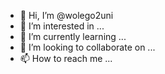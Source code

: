 - 👋 Hi, I’m @wolego2uni
- 👀 I’m interested in ...
- 🌱 I’m currently learning ...
- 💞️ I’m looking to collaborate on ...
- 📫 How to reach me ...

<!---
wolego2uni/wolego2uni is a ✨ special ✨ repository because its `README.md` (this file) appears on your GitHub profile.
You can click the Preview link to take a look at your changes.
--->
